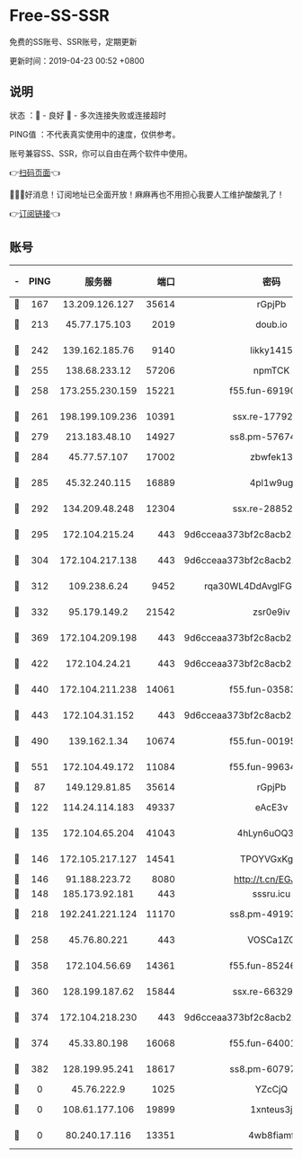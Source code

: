 # Free-SS-SSR

免费的SS账号、SSR账号，定期更新

更新时间：2019-04-23 00:52 +0800

## 说明

状态     ：🙂 - 良好 🙁 - 多次连接失败或连接超时

PING值   ：不代表真实使用中的速度，仅供参考。

账号兼容SS、SSR，你可以自由在两个软件中使用。

👉[扫码页面](https://liesauer.github.io/Free-SS-SSR/)👈

🎉🎉🎉好消息！订阅地址已全面开放！麻麻再也不用担心我要人工维护酸酸乳了！

👉[订阅链接](https://www.liesauer.net/yogurt/subscribe?ACCESS_TOKEN=DAYxR3mMaZAsaqUb)👈

## 账号

|-|PING|服务器|端口|密码|加密方式|区域|
|:----:|:----:|:-----:|-----:|:----:|:----:|:----:|
|🙂|167|13.209.126.127|35614|rGpjPb|rc4-md5|KR|
|🙂|213|45.77.175.103|2019|doub.io|aes-128-ctr|SG|
|🙂|242|139.162.185.76|9140|likky1415|aes-256-cfb|DE|
|🙂|255|138.68.233.12|57206|npmTCK|rc4-md5|US|
|🙂|258|173.255.230.159|15221|f55.fun-69190393|aes-256-cfb|US|
|🙂|261|198.199.109.236|10391|ssx.re-17792971|aes-256-cfb|US|
|🙂|279|213.183.48.10|14927|ss8.pm-57674644|rc4-md5|RU|
|🙂|284|45.77.57.107|17002|zbwfek13|aes-256-cfb|GB|
|🙂|285|45.32.240.115|16889|4pl1w9ug|aes-256-cfb|AU|
|🙂|292|134.209.48.248|12304|ssx.re-28852325|aes-256-cfb|US|
|🙂|295|172.104.215.24|443|9d6cceaa373bf2c8acb22e60b6a58be6|aes-256-cfb|US|
|🙂|304|172.104.217.138|443|9d6cceaa373bf2c8acb22e60b6a58be6|aes-256-cfb|US|
|🙂|312|109.238.6.24|9452|rqa30WL4DdAvgIFG6Fs3znzTa|aes-256-cfb|FR|
|🙂|332|95.179.149.2|21542|zsr0e9iv|aes-256-cfb|NL|
|🙂|369|172.104.209.198|443|9d6cceaa373bf2c8acb22e60b6a58be6|aes-256-cfb|US|
|🙂|422|172.104.24.21|443|9d6cceaa373bf2c8acb22e60b6a58be6|aes-256-cfb|US|
|🙂|440|172.104.211.238|14061|f55.fun-03583408|aes-256-cfb|US|
|🙂|443|172.104.31.152|443|9d6cceaa373bf2c8acb22e60b6a58be6|aes-256-cfb|US|
|🙂|490|139.162.1.34|10674|f55.fun-00195102|aes-256-cfb|SG|
|🙂|551|172.104.49.172|11084|f55.fun-99634855|aes-256-cfb|SG|
|🙂|87|149.129.81.85|35614|rGpjPb|rc4-md5|HK|
|🙂|122|114.24.114.183|49337|eAcE3v|chacha20-ietf|TW|
|🙂|135|172.104.65.204|41043|4hLyn6uOQ3hU|aes-256-cfb|JP|
|🙂|146|172.105.217.127|14541|TPOYVGxKglpi|aes-256-cfb|JP|
|🙂|146|91.188.223.72|8080|http://t.cn/EGJIyrl|rc4-md5|RU|
|🙂|148|185.173.92.181|443|sssru.icu|rc4-md5|RU|
|🙂|218|192.241.221.124|11170|ss8.pm-49193662|aes-256-cfb|US|
|🙂|258|45.76.80.221|443|VOSCa1ZG|aes-256-cfb|DE|
|🙂|358|172.104.56.69|14361|f55.fun-85246360|aes-256-cfb|SG|
|🙂|360|128.199.187.62|15844|ssx.re-66329792|aes-256-cfb|SG|
|🙂|374|172.104.218.230|443|9d6cceaa373bf2c8acb22e60b6a58be6|aes-256-cfb|US|
|🙁|374|45.33.80.198|16068|f55.fun-64001749|aes-256-cfb|US|
|🙁|382|128.199.95.241|18617|ss8.pm-60797363|aes-256-cfb|SG|
|🙁|0|45.76.222.9|1025|YZcCjQ|rc4-md5|JP|
|🙁|0|108.61.177.106|19899|1xnteus3j|aes-256-cfb|FR|
|🙁|0|80.240.17.116|13351|4wb8fiamf|aes-256-cfb|DE|
